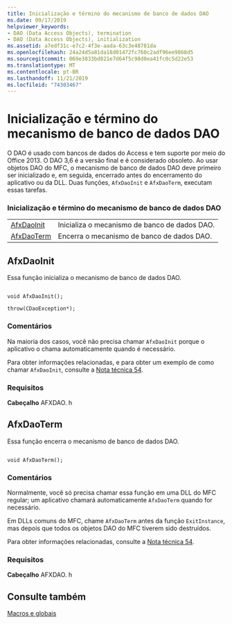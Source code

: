 ```yaml
---
title: Inicialização e término do mecanismo de banco de dados DAO
ms.date: 09/17/2019
helpviewer_keywords:
- DAO (Data Access Objects), termination
- DAO (Data Access Objects), initialization
ms.assetid: a7edf31c-e7c2-4f3e-aada-63c3e48781da
ms.openlocfilehash: 24a24d5a81da18d01472fc760c2adf96ee9868d5
ms.sourcegitcommit: 069e3833bd821e7d64f5c98d0ea41fc0c5d22e53
ms.translationtype: MT
ms.contentlocale: pt-BR
ms.lasthandoff: 11/21/2019
ms.locfileid: "74303467"
---
```

# <a name="dao-database-engine-initialization-and-termination"></a>Inicialização e término do mecanismo de banco de dados DAO

O DAO é usado com bancos de dados do Access e tem suporte por meio do Office 2013. O DAO 3,6 é a versão final e é considerado obsoleto. Ao usar objetos DAO do MFC, o mecanismo de banco de dados DAO deve primeiro ser inicializado e, em seguida, encerrado antes do encerramento do aplicativo ou da DLL. Duas funções, `AfxDaoInit` e `AfxDaoTerm`, executam essas tarefas.

### <a name="dao-database-engine-initialization-and-termination"></a>Inicialização e término do mecanismo de banco de dados DAO

|||
|-|-|
|[AfxDaoInit](#afxdaoinit)|Inicializa o mecanismo de banco de dados DAO.|
|[AfxDaoTerm](#afxdaoterm)|Encerra o mecanismo de banco de dados DAO.|

##  <a name="afxdaoinit"></a>  AfxDaoInit

Essa função inicializa o mecanismo de banco de dados DAO.

```

void AfxDaoInit();

throw(CDaoException*);
```

### <a name="remarks"></a>Comentários

Na maioria dos casos, você não precisa chamar `AfxDaoInit` porque o aplicativo o chama automaticamente quando é necessário.

Para obter informações relacionadas, e para obter um exemplo de como chamar `AfxDaoInit`, consulte a [Nota técnica 54](../../mfc/tn054-calling-dao-directly-while-using-mfc-dao-classes.md).

### <a name="requirements"></a>Requisitos

  **Cabeçalho** AFXDAO. h

##  <a name="afxdaoterm"></a>  AfxDaoTerm

Essa função encerra o mecanismo de banco de dados DAO.

```

void AfxDaoTerm();
```

### <a name="remarks"></a>Comentários

Normalmente, você só precisa chamar essa função em uma DLL do MFC regular; um aplicativo chamará automaticamente `AfxDaoTerm` quando for necessário.

Em DLLs comuns do MFC, chame `AfxDaoTerm` antes da função `ExitInstance`, mas depois que todos os objetos DAO do MFC tiverem sido destruídos.

Para obter informações relacionadas, consulte a [Nota técnica 54](../../mfc/tn054-calling-dao-directly-while-using-mfc-dao-classes.md).

### <a name="requirements"></a>Requisitos

  **Cabeçalho** AFXDAO. h

## <a name="see-also"></a>Consulte também

[Macros e globais](../../mfc/reference/mfc-macros-and-globals.md)
